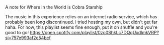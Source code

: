 A note for Where in the World is Cobra Starship

The music in this experience relies on an internet radio service, which has probably been long discontinued. I tried hosting my own, but didn't get far haha.
For now, this playlist seems fine enough, put it on shuffle and you're good to go!
https://open.spotify.com/playlist/0zo0ShkLc7DQgUxdlmkVRP?si=757e993af2c54bcf
